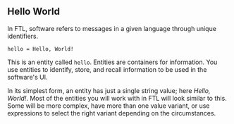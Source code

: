 Hello World
-----------

In FTL, software refers to messages in a given language through unique
identifiers.

    hello = Hello, World!

This is an entity called `hello`. Entities are containers for information. You
use entities to identify, store, and recall information to be used in the
software's UI.

In its simplest form, an entity has just a single string value; here *Hello,
World!*. Most of the entities you will work with in FTL will look similar to
this. Some will be more complex, have more than one value variant, or use
expressions to select the right variant depending on the circumstances.
